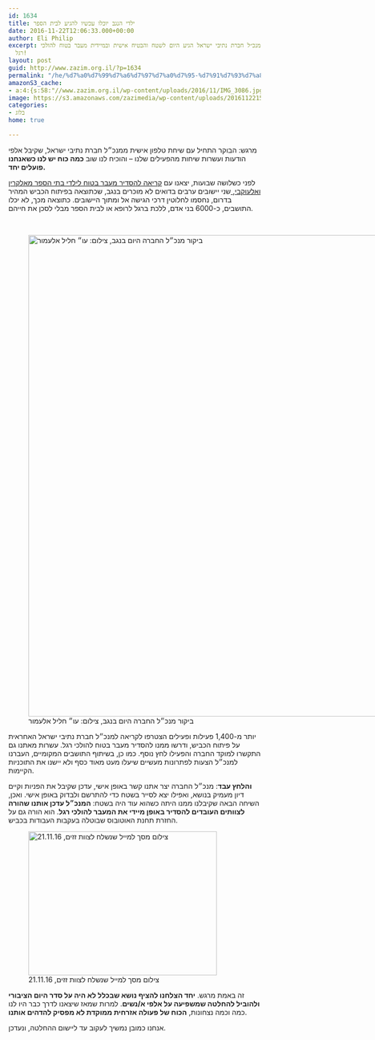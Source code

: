 ```yaml
---
id: 1634
title: ילדי הנגב יוכלו עכשיו להגיע לבית הספר
date: 2016-11-22T12:06:33.000+00:00
author: Eli Philip
excerpt: מנכ״ל חברת נתיבי ישראל הגיע היום לשטח והבטיח אישית ובמיידית מעבר בטוח להולכי
  רגל!
layout: post
guid: http://www.zazim.org.il/?p=1634
permalink: "/he/%d7%a0%d7%99%d7%a6%d7%97%d7%a0%d7%95-%d7%91%d7%93%d7%a8%d7%9a-%d7%9c%d7%9e%d7%a2%d7%91%d7%a8-%d7%91%d7%98%d7%95%d7%97"
amazonS3_cache:
- a:4:{s:58:"//www.zazim.org.il/wp-content/uploads/2016/11/IMG_3086.jpg";i:1643;s:75:"//s3.amazonaws.com/zazimedia/wp-content/uploads/20161122165457/IMG_3086.jpg";i:1643;s:104:"//www.zazim.org.il/wp-content/uploads/2016/11/-מסך-2016‏.11‏.21-ב‏.22.00.03-e1479821275509.png";i:1640;s:121:"//s3.amazonaws.com/zazimedia/wp-content/uploads/20161122152731/-מסך-2016‏.11‏.21-ב‏.22.00.03-e1479821275509.png";i:1640;}
image: https://s3.amazonaws.com/zazimedia/wp-content/uploads/20161122152006/-%D7%9E%D7%A1%D7%9A-2016%E2%80%8F.11%E2%80%8F.22-%D7%91%E2%80%8F.15.17.32-e1479820910924-459x270.png
categories:
- בלוג
home: true

---
```

<span style="font-weight: 400;">מרגש: הבוקר התחיל עם שיחת טלפון אישית ממנכ״ל חברת נתיבי ישראל, שקיבל אלפי הודעות ועשרות שיחות מהפעילים שלנו – והוכיח לנו שוב </span>**כמה כוח יש לנו כשאנחנו פועלים יחד.**

<span style="font-weight: 400;">לפני כשלושה שבועות, יצאנו עם <a href="https://act.zazim.org.il/act/naqab_he" target="_blank">קריאה להסדיר מעבר בטוח לילדי בתי הספר מאלקרין ואלעוקבי, </a>שני יישובים ערבים בדואים לא מוכרים בנגב, שכתוצאה בפיתוח הכביש המהיר בדרום, נחסמו לחלוטין דרכי הגישה אל ומתוך היישובים. כתוצאה מכך, לא יכלו התושבים, כ-6000 בני אדם, ללכת ברגל לרופא או לבית הספר מבלי לסכן את חייהם.</span>

 

<figure id="attachment_1643" aria-describedby="caption-attachment-1643" style="width: 1280px" class="wp-caption aligncenter"><img class="wp-image-1643 size-full" src="https://s3.amazonaws.com/zazimedia/wp-content/uploads/20161122165457/IMG_3086.jpg" alt="ביקור מנכ״ל החברה היום בנגב, צילום: עו״ חליל אלעמור" width="1280" height="960" srcset="https://s3.amazonaws.com/zazimedia/wp-content/uploads/20161122165457/IMG_3086.jpg 1280w, https://s3.amazonaws.com/zazimedia/wp-content/uploads/20161122165457/IMG_3086-500x375.jpg 500w, https://s3.amazonaws.com/zazimedia/wp-content/uploads/20161122165457/IMG_3086-1024x768.jpg 1024w" sizes="(max-width: 1280px) 100vw, 1280px" /><figcaption id="caption-attachment-1643" class="wp-caption-text">ביקור מנכ״ל החברה היום בנגב, צילום: עו״ חליל אלעמור</figcaption></figure>

<span style="font-weight: 400;">יותר מ-1,400 פעילות ופעילים הצטרפו לקריאה למנכ״ל חברת נתיבי ישראל האחראית על פיתוח הכביש, ודרשו ממנו להסדיר מעבר בטוח להולכי רגל. עשרות מאתנו גם התקשרו למוקד החברה והפעילו לחץ נוסף. כמו כן, בשיתוף התושבים המקומיים, העברנו למנכ״ל הצעות לפתרונות מעשיים שיעלו מעט מאוד כסף ולא יישנו את התוכניות הקיימות. </span>

**והלחץ עבד**<span style="font-weight: 400;">: מנכ״ל החברה יצר אתנו קשר באופן אישי, עדכן שקיבל את הפניות וקיים דיון מעמיק בנושא, ואפילו יצא לסייר בשטח כדי להתרשם ולבדוק באופן אישי. ואכן, השיחה הבאה שקיבלנו ממנו היתה כשהוא עוד היה בשטח: </span>**המנכ״ל עדכן אותנו שהורה לצוותים העובדים להסדיר באופן מיידי את המעבר להולכי רגל**<span style="font-weight: 400;">. הוא הורה גם על החזרת תחנת האוטובוס שבוטלה בעקבות העבודות בכביש. </span>

<figure id="attachment_1640" aria-describedby="caption-attachment-1640" style="width: 376px" class="wp-caption aligncenter"><img class="wp-image-1640 size-full" src="https://s3.amazonaws.com/zazimedia/wp-content/uploads/20161122152731/-%D7%9E%D7%A1%D7%9A-2016%E2%80%8F.11%E2%80%8F.21-%D7%91%E2%80%8F.22.00.03-e1479821275509.png" alt="צילום מסך למייל שנשלח לצוות זזים, 21.11.16" width="376" height="287" /><figcaption id="caption-attachment-1640" class="wp-caption-text">צילום מסך למייל שנשלח לצוות זזים, 21.11.16</figcaption></figure>

<span style="font-weight: 400;">זה באמת מרגש. </span>**יחד הצלחנו להציף נושא שבכלל לא היה על סדר היום הציבורי ולהוביל להחלטה שמשפיעה על אלפי א/נשים**<span style="font-weight: 400;">. למרות שמאז שיצאנו לדרך כבר היו לנו כמה וכמה נצחונות, </span>**הכוח של פעולה אזרחית ממוקדת לא מפסיק להדהים אותנו**<span style="font-weight: 400;">. </span>

<span style="font-weight: 400;">אנחנו כמובן נמשיך לעקוב עד ליישום ההחלטה, ונעדכן. </span>

 